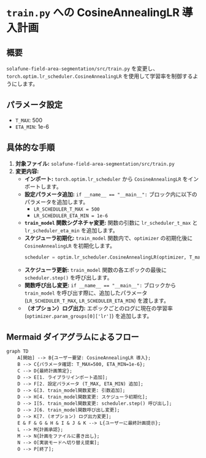 # `train.py` への CosineAnnealingLR 導入計画

## 概要

`solafune-field-area-segmentation/src/train.py` を変更し、`torch.optim.lr_scheduler.CosineAnnealingLR` を使用して学習率を制御するようにします。

## パラメータ設定

*   `T_MAX`: 500
*   `ETA_MIN`: 1e-6

## 具体的な手順

1.  **対象ファイル:** `solafune-field-area-segmentation/src/train.py`
2.  **変更内容:**
    *   **インポート:** `torch.optim.lr_scheduler` から `CosineAnnealingLR` をインポートします。
    *   **設定パラメータ追加:** `if __name__ == "__main__":` ブロック内に以下のパラメータを追加します。
        *   `LR_SCHEDULER_T_MAX = 500`
        *   `LR_SCHEDULER_ETA_MIN = 1e-6`
    *   **`train_model` 関数シグネチャ変更:** 関数の引数に `lr_scheduler_t_max` と `lr_scheduler_eta_min` を追加します。
    *   **スケジューラ初期化:** `train_model` 関数内で、`optimizer` の初期化後に `CosineAnnealingLR` を初期化します。
        ```python
        scheduler = optim.lr_scheduler.CosineAnnealingLR(optimizer, T_max=lr_scheduler_t_max, eta_min=lr_scheduler_eta_min)
        ```
    *   **スケジューラ更新:** `train_model` 関数の各エポックの最後に `scheduler.step()` を呼び出します。
    *   **関数呼び出し変更:** `if __name__ == "__main__":` ブロックから `train_model` を呼び出す際に、追加したパラメータ (`LR_SCHEDULER_T_MAX`, `LR_SCHEDULER_ETA_MIN`) を渡します。
    *   **（オプション）ログ出力:** エポックごとのログに現在の学習率 (`optimizer.param_groups[0]['lr']`) を追加します。

## Mermaid ダイアグラムによるフロー

```mermaid
graph TD
    A[開始] --> B{ユーザー要望: CosineAnnealingLR 導入};
    B --> C{パラメータ確認: T_MAX=500, ETA_MIN=1e-6};
    C --> D{最終計画策定};
    D --> E[1. ライブラリインポート追加];
    D --> F[2. 設定パラメータ (T_MAX, ETA_MIN) 追加];
    D --> G[3. train_model関数変更: 引数追加];
    D --> H[4. train_model関数変更: スケジューラ初期化];
    D --> I[5. train_model関数変更: scheduler.step() 呼び出し];
    D --> J[6. train_model関数呼び出し変更];
    D --> K[7. (オプション) ログ出力変更];
    E & F & G & H & I & J & K --> L{ユーザーに最終計画提示};
    L --> M{計画承認};
    M --> N{計画をファイルに書き出し};
    N --> O[実装モードへ切り替え提案];
    O --> P[終了];
